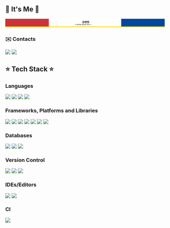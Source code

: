 
## 💛 It's Me 💛

<span>
<img src="https://github.com/yeong-hyeon-kim/README-Sign/blob/master/Sign.svg"/>
</span>

### ✉️ Contacts

<span>
<img src="https://img.shields.io/badge/CODECHEMI@GMAIL.COM-EA4335?style=flat-square&logo=Gmail&logoColor=white"/>
<img src="https://img.shields.io/badge/CANDYCAKE777@NAVER.COM-03C75A?style=flat-square&logo=Naver&logoColor=white"/>
</span>

## ⭐ Tech Stack ⭐

### Languages
<span>
<img src="https://img.shields.io/badge/CSHARP-239120?style=flat-square&logo=CSharp&logoColor=white"/>
<img src="https://img.shields.io/badge/PYTHON-3776AB?style=flat-square&logo=Python&logoColor=white"/>
<img src="https://img.shields.io/badge/JAVASCRIPT-F7DF1E?style=flat-square&logo=JavaScript&logoColor=black"/>
<img src="https://img.shields.io/badge/TYPESCRIPT-3178C6?style=flat-square&logo=TypeScript&logoColor=white"/>
</span>

### Frameworks, Platforms and Libraries
<span>
<img src="https://img.shields.io/badge/.NET-512BD4?style=flat-square&logo=.NET&logoColor=white"/>
<img src="https://img.shields.io/badge/FLUTTER-02569B?style=flat-square&logo=Flutter&logoColor=white"/>
<img src="https://img.shields.io/badge/REACT-61DAFB?style=flat-square&logo=React&logoColor=black"/>
<img src="https://img.shields.io/badge/REDUX-764ABC?style=flat-square&logo=Redux&logoColor=white"/>
<img src="https://img.shields.io/badge/TSNODE-3178C6?style=flat-square&logo=ts-node&logoColor=white"/>
<img src="https://img.shields.io/badge/NODE.JS-339933?style=flat-square&logo=Node.js&logoColor=white"/>
<img src="https://img.shields.io/badge/Spring Boot-6DB33F?style=flat-square&logo=Spring Boot&logoColor=white"/>
</span>

### Databases
<span>
<img src="https://img.shields.io/badge/SQL SERVER-CC2927?style=flat-square&logo=Microsoft SQL Server&logoColor=white"/>
<img src="https://img.shields.io/badge/MY SQL-4479A1?style=flat-square&logo=MySQL&logoColor=white"/>
<img src="https://img.shields.io/badge/MARIA DB-003545?style=flat-square&logo=MariaDB&logoColor=white"/>
</span>

### Version Control
<span>
<img src="https://img.shields.io/badge/GitHub-181717?style=flat-square&logo=GitHub&logoColor=white"/>
<img src="https://img.shields.io/badge/GitLab-FC6D26?style=flat-square&logo=GitLab&logoColor=white"/>
<img src="https://img.shields.io/badge/Git-F05032?style=flat-square&logo=Git&logoColor=white"/>
</span>

### IDEs/Editors
<span>
<img src="https://img.shields.io/badge/Visual Studio-5C2D91?style=flat-square&logo=Visual Studio&logoColor=white"/>
<img src="https://img.shields.io/badge/Visual Studio Code-007ACC?style=flat-square&logo=Visual Studio Code&logoColor=white"/>
</span>

### CI
<span>
<img src="https://img.shields.io/badge/GitHub Actions-2088FF?style=flat-square&logo=GitHub Actions&logoColor=white"/>
</span>
